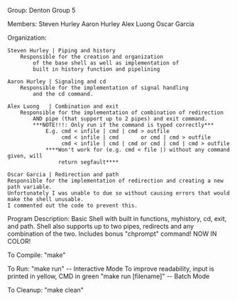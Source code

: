 Group:
    Denton Group 5

Members:
    Steven Hurley
    Aaron Hurley
    Alex Luong
    Oscar Garcia

Organization:

    Steven Hurley | Piping and history
        Responsible for the creation and organization
            of the base shell as well as implementation of
            built in history function and pipelining
            
    Aaron Hurley | Signaling and cd
        Responsible for the implementation of signal handling
            and the cd command.
    
    Alex Luong   | Combination and exit
        Responsible for the implementation of combination of redirection
            AND pipe (that support up to 2 pipes) and exit command.
            ***NOTE!!!: Only run if the command is typed correctly*** 
                E.g. cmd < infile | cmd | cmd > outfile
                     cmd < infile | cmd       or cmd | cmd > outfile
                     cmd < infile | cmd | cmd or cmd | cmd | cmd > outfile
                ****Won't work for (e.g. cmd < file |) without any command given, will 
                    return segfault****
                     
    Oscar Garcia | Redirection and path
    Responsible for the implementation of redirection and creating a new path variable.
    Unfortunately I was unable to due so without causing errors that would make the shell unusable.
    I commented out the code to prevent this.

Program Description:
    Basic Shell with built in functions, myhistory, cd, exit, and path.
    Shell also supports up to two pipes, redirects and any combination of the two.
    Includes bonus "chprompt" command! NOW IN COLOR!
        
        
To Compile:
"make"

To Run:
"make run" -- Interactive Mode
		To improve readability, input is printed in yellow, CMD in green
"make run [filename]" -- Batch Mode

To Cleanup:
"make clean"

